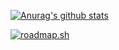 [![Anurag's github stats](https://github-readme-stats.vercel.app/api?username=XsQuare01&show_icons=true&theme=tokyonight)](https://github.com/anuraghazra/github-readme-stats)

[![roadmap.sh](https://roadmap.sh/card/wide/68ef1e8017747caa5aa9f63b?variant=light&roadmaps=game-developer)](https://roadmap.sh)
